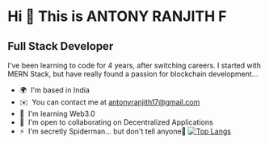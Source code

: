 Hi 👋 This is ANTONY RANJITH F
=================================

Full Stack Developer
--------------------

I've been learning to code for 4 years, after switching careers. I started with MERN Stack, but have really found a passion for blockchain development...

* 🌍  I'm based in India
* ✉️  You can contact me at [antonyranjith17@gmail.com](mailto:antonyranjith17@gmail.com)
* 🧠  I'm learning Web3.0
* 🤝  I'm open to collaborating on Decentralized Applications
* ⚡  I'm secretly Spiderman... but don't tell anyone🤫
[![Top Langs](https://github-readme-stats.vercel.app/api/top-langs/?username=anuraghazra)](https://github.com/anuraghazra/github-readme-stats)
